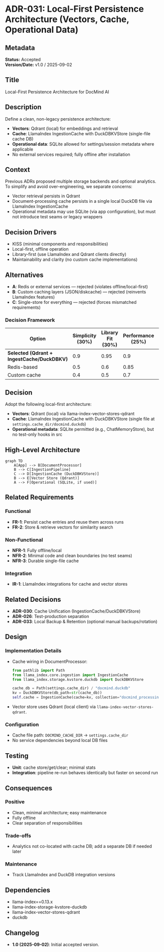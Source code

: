 # ADR-031: Local-First Persistence Architecture (Vectors, Cache, Operational Data)

## Metadata

**Status:** Accepted  
**Version/Date:** v1.0 / 2025-09-02

## Title

Local-First Persistence Architecture for DocMind AI

## Description

Define a clean, non-legacy persistence architecture:

- **Vectors**: Qdrant (local) for embeddings and retrieval
- **Cache**: LlamaIndex IngestionCache with DuckDBKVStore (single-file cache DB)
- **Operational data**: SQLite allowed for settings/session metadata where applicable
- No external services required; fully offline after installation

## Context

Previous ADRs proposed multiple storage backends and optional analytics. To simplify and avoid over-engineering, we separate concerns:

- Vector retrieval persists in Qdrant
- Document-processing cache persists in a single local DuckDB file via LlamaIndex IngestionCache
- Operational metadata may use SQLite (via app configuration), but must not introduce test seams or legacy wrappers

## Decision Drivers

- KISS (minimal components and responsibilities)
- Local-first, offline operation
- Library-first (use LlamaIndex and Qdrant clients directly)
- Maintainability and clarity (no custom cache implementations)

## Alternatives

- **A**: Redis or external services — rejected (violates offline/local-first)
- **B**: Custom caching layers (JSON/diskcache) — rejected (reinvents LlamaIndex features)
- **C**: Single-store for everything — rejected (forces mismatched requirements)

### Decision Framework

| Option | Simplicity (30%) | Library Fit (30%) | Performance (25%) | Maintainability (15%) | Total |
|-------|-------------------|-------------------|-------------------|-----------------------|-------|
| **Selected (Qdrant + IngestCache/DuckDBKV)** | 0.9 | 0.95 | 0.9 | 0.95 | 0.92 |
| Redis-based | 0.5 | 0.6 | 0.85 | 0.7 | 0.64 |
| Custom cache | 0.4 | 0.5 | 0.7 | 0.4 | 0.51 |

## Decision

Adopt the following local-first architecture:

- **Vectors**: Qdrant (local) via llama-index-vector-stores-qdrant
- **Cache**: LlamaIndex IngestionCache with DuckDBKVStore (single file at `settings.cache_dir/docmind.duckdb`)
- **Operational metadata**: SQLite permitted (e.g., ChatMemoryStore), but no test-only hooks in src

## High-Level Architecture

```mermaid
graph TD
    A[App] --> B[DocumentProcessor]
    B --> C[IngestionPipeline]
    C --> D[IngestionCache (DuckDBKVStore)]
    B --> E[Vector Store (Qdrant)]
    A --> F[Operational (SQLite, if used)]
```

## Related Requirements

### Functional

- **FR-1**: Persist cache entries and reuse them across runs
- **FR-2**: Store & retrieve vectors for similarity search

### Non-Functional

- **NFR-1**: Fully offline/local
- **NFR-2**: Minimal code and clean boundaries (no test seams)
- **NFR-3**: Durable single-file cache

### Integration

- **IR-1**: LlamaIndex integrations for cache and vector stores

## Related Decisions

- **ADR-030**: Cache Unification (IngestionCache/DuckDBKVStore)
- **ADR-026**: Test-production separation
- **ADR-033**: Local Backup & Retention (optional manual backups/rotation)

## Design

### Implementation Details

- Cache wiring in DocumentProcessor:

  ```python
  from pathlib import Path
  from llama_index.core.ingestion import IngestionCache
  from llama_index.storage.kvstore.duckdb import DuckDBKVStore

  cache_db = Path(settings.cache_dir) / "docmind.duckdb"
  kv = DuckDBKVStore(db_path=str(cache_db))
  self.cache = IngestionCache(cache=kv, collection="docmind_processing")
  ```

- Vector store uses Qdrant (local client) via `llama-index-vector-stores-qdrant`.

### Configuration

- Cache file path: `DOCMIND_CACHE_DIR` → `settings.cache_dir`
- No service dependencies beyond local DB files

## Testing

- **Unit**: cache store/get/clear; minimal stats
- **Integration**: pipeline re-run behaves identically but faster on second run

## Consequences

### Positive

- Clean, minimal architecture; easy maintenance
- Fully offline
- Clear separation of responsibilities

### Trade-offs

- Analytics not co-located with cache DB; add a separate DB if needed later

### Maintenance

- Track LlamaIndex and DuckDB integration versions

## Dependencies

- llama-index==0.13.x
- llama-index-storage-kvstore-duckdb
- llama-index-vector-stores-qdrant
- duckdb

## Changelog

- **1.0 (2025-09-02)**: Initial accepted version.
